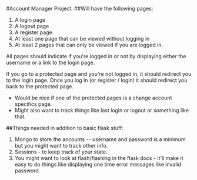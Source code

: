 #Account Manager Project.
##Will have the following pages:

1. A login page
2. A logout page
3. A register page
4. At least one page that can be viewed without logging in
5. At least 2 pages that can only be viewed if you are logged in.

All pages should indicate if you're logged in or not by displaying either the username or a link to the login page.

If you go to a protected page and you're not logged in, it should redirect you to the login page. Once you log in (or register / login) it should redirect you back to the protected page.

- Would be nice if one of the protected pages is a change account specifics page. 
- Might also want to track things like last login or logout or something like that.

##Things needed in addition to basic flask stuff:

1. Mongo to store the accounts -- username and password is a minimum but you might want to track other info.
2. Sessions - to keep track of your state.
3. You might want to look at flash/flashing in the flask docs - it'll make it easy to do things like displaying one time error messages like invalid password.